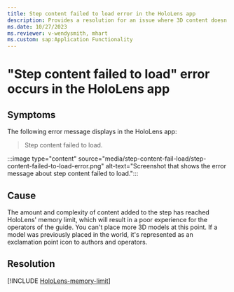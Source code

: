 ```yaml
---
title: Step content failed to load error in the HoloLens app
description: Provides a resolution for an issue where 3D content doesn't load when authoring in the HoloLens app.
ms.date: 10/27/2023
ms.reviewer: v-wendysmith, mhart
ms.custom: sap:Application Functionality
---
```

# "Step content failed to load" error occurs in the HoloLens app

## Symptoms

The following error message displays in the HoloLens app:

> Step content failed to load.

:::image type="content" source="media/step-content-fail-load/step-content-failed-to-load-error.png" alt-text="Screenshot that shows the error message about step content failed to load.":::

## Cause

The amount and complexity of content added to the step has reached HoloLens' memory limit, which will result in a poor experience for the operators of the guide. You can't place more 3D models at this point. If a model was previously placed in the world, it's represented as an exclamation point icon to authors and operators.

## Resolution

[!INCLUDE [HoloLens-memory-limit](../includes/hololens-memory-limit.md)]
